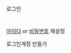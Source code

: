 로그인



# 

[아이디](https://idpconnect-kr.kia.com/auth/api/v2/user/oauth2/authorize?action=find-id&response_type=code&client_id=8a98de01-a5ca-442a-a4aa-9127647f9c7b&redirect_uri=https%3A%2F%2Fmembers.kia.com%2Fkr%2Fview%2Fhmgidredirect.do&scope=&state=1&connector_client_id=hmgid1.0-8a98de01-a5ca-442a-a4aa-9127647f9c7b&ui_locales=&connector_scope=&connector_session_key=2268e12e-0a76-4b28-a972-63685ca603d5&locale=) or [비밀번호](https://idpconnect-kr.kia.com/auth/api/v2/user/oauth2/authorize?action=password-reset&response_type=code&client_id=8a98de01-a5ca-442a-a4aa-9127647f9c7b&redirect_uri=https%3A%2F%2Fmembers.kia.com%2Fkr%2Fview%2Fhmgidredirect.do&scope=&state=1&connector_client_id=hmgid1.0-8a98de01-a5ca-442a-a4aa-9127647f9c7b&ui_locales=&connector_scope=&connector_session_key=2268e12e-0a76-4b28-a972-63685ca603d5&locale=) 재설정

로그인계정 만들기